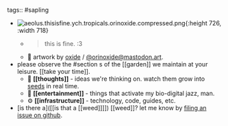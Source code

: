 tags:: #sapling

- ![aeolus.thisisfine.ych.tropicals.orinoxide.compressed.png](../assets/aeolus.thisisfine.ych.tropicals.orinoxide.compressed_1691948586264_0.png){:height 726, :width 718}
	- > this is fine. :3
	- 🎨 artwork by  [oxide](https://oxide.space/) / [@orinoxide@mastodon.art](https://mastodon.art/@orinoxide).
- please observe the #section s of the [[garden]] we maintain at your leisure. [[take your time]].
	- 🤔 **[[thoughts]]** - ideas we're thinking on. watch them grow into [seeds](seed) in real time.
	- 👀 **[[entertainment]]** - things that activate my bio-digital jazz, man.
	- ⚙️ **[[infrastructure]]** - technology, code, guides, etc.
- [is there a]([[is that a [[weed]]]]) [[weed]]? let me know by [filing an issue on github](https://github.com/TacoWolf/garden/issues).